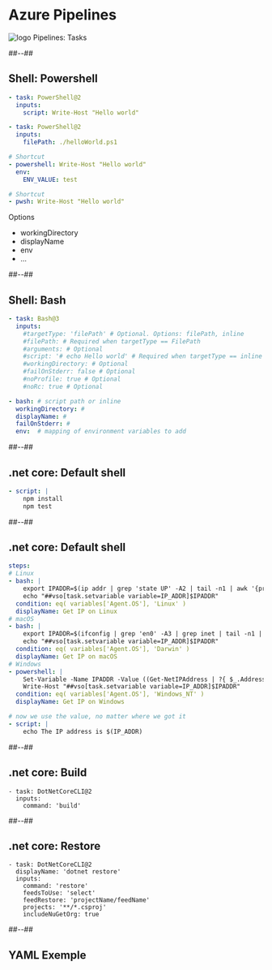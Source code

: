 <!-- .slide: class="transition bg-blue" -->

# Azure Pipelines
![logo](./assets/images/services/pipelines/logo.svg)
Pipelines: Tasks


##--##
## Shell: Powershell

  
```yaml
- task: PowerShell@2
  inputs:
    script: Write-Host "Hello world"

- task: PowerShell@2
  inputs:
    filePath: ./helloWorld.ps1

# Shortcut
- powershell: Write-Host "Hello world"
  env:
    ENV_VALUE: test

# Shortcut     
- pwsh: Write-Host "Hello world"
```

Options
- workingDirectory
- displayName
- env
- ...

##--##
## Shell: Bash
```yaml
- task: Bash@3
  inputs:
    #targetType: 'filePath' # Optional. Options: filePath, inline
    #filePath: # Required when targetType == FilePath
    #arguments: # Optional
    #script: '# echo Hello world' # Required when targetType == inline
    #workingDirectory: # Optional
    #failOnStderr: false # Optional
    #noProfile: true # Optional
    #noRc: true # Optional

- bash: # script path or inline
  workingDirectory: #
  displayName: #
  failOnStderr: #
  env:  # mapping of environment variables to add
```


##--##
## .net core: Default shell
```yaml
- script: |
    npm install
    npm test
```

##--##
## .net core: Default shell
```yaml
steps:
# Linux
- bash: |
    export IPADDR=$(ip addr | grep 'state UP' -A2 | tail -n1 | awk '{print $2}' | cut -f1  -d'/')
    echo "##vso[task.setvariable variable=IP_ADDR]$IPADDR"
  condition: eq( variables['Agent.OS'], 'Linux' )
  displayName: Get IP on Linux
# macOS
- bash: |
    export IPADDR=$(ifconfig | grep 'en0' -A3 | grep inet | tail -n1 | awk '{print $2}')
    echo "##vso[task.setvariable variable=IP_ADDR]$IPADDR"
  condition: eq( variables['Agent.OS'], 'Darwin' )
  displayName: Get IP on macOS
# Windows
- powershell: |
    Set-Variable -Name IPADDR -Value ((Get-NetIPAddress | ?{ $_.AddressFamily -eq "IPv4" -and !($_.IPAddress -match "169") -and !($_.IPaddress -match "127") } | Select-Object -First 1).IPAddress)
    Write-Host "##vso[task.setvariable variable=IP_ADDR]$IPADDR"
  condition: eq( variables['Agent.OS'], 'Windows_NT' )
  displayName: Get IP on Windows

# now we use the value, no matter where we got it
- script: |
    echo The IP address is $(IP_ADDR)

```

##--##
## .net core: Build

```
- task: DotNetCoreCLI@2
  inputs:
    command: 'build'
```

##--##
## .net core: Restore
```
- task: DotNetCoreCLI@2
  displayName: 'dotnet restore'
  inputs:
    command: 'restore'
    feedsToUse: 'select'
    feedRestore: 'projectName/feedName'
    projects: '**/*.csproj'
    includeNuGetOrg: true
```


##--##
## YAML Exemple
